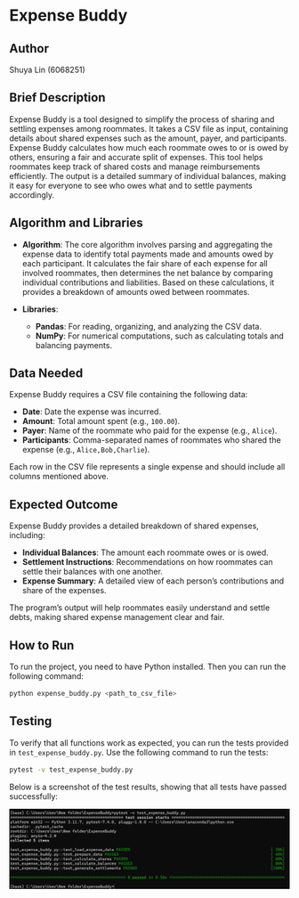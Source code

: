 # Expense Buddy

## Author

Shuya Lin (6068251)

## Brief Description

Expense Buddy is a tool designed to simplify the process of sharing and settling expenses among roommates. It takes a CSV file as input, containing details about shared expenses such as the amount, payer, and participants. Expense Buddy calculates how much each roommate owes to or is owed by others, ensuring a fair and accurate split of expenses. This tool helps roommates keep track of shared costs and manage reimbursements efficiently. The output is a detailed summary of individual balances, making it easy for everyone to see who owes what and to settle payments accordingly.

## Algorithm and Libraries

- **Algorithm**: The core algorithm involves parsing and aggregating the expense data to identify total payments made and amounts owed by each participant. It calculates the fair share of each expense for all involved roommates, then determines the net balance by comparing individual contributions and liabilities. Based on these calculations, it provides a breakdown of amounts owed between roommates.

- **Libraries**: 
  - **Pandas**: For reading, organizing, and analyzing the CSV data.
  - **NumPy**: For numerical computations, such as calculating totals and balancing payments.

## Data Needed

Expense Buddy requires a CSV file containing the following data:

- **Date**: Date the expense was incurred.
- **Amount**: Total amount spent (e.g., `100.00`).
- **Payer**: Name of the roommate who paid for the expense (e.g., `Alice`).
- **Participants**: Comma-separated names of roommates who shared the expense (e.g., `Alice,Bob,Charlie`).

Each row in the CSV file represents a single expense and should include all columns mentioned above.

## Expected Outcome

Expense Buddy provides a detailed breakdown of shared expenses, including:

- **Individual Balances**: The amount each roommate owes or is owed.
- **Settlement Instructions**: Recommendations on how roommates can settle their balances with one another.
- **Expense Summary**: A detailed view of each person’s contributions and share of the expenses.

The program’s output will help roommates easily understand and settle debts, making shared expense management clear and fair.

## How to Run

To run the project, you need to have Python installed. Then you can run the following command:

```bash
python expense_buddy.py <path_to_csv_file>
```
## Testing
To verify that all functions work as expected, you can run the tests provided in `test_expense_buddy.py`. Use the following command to run the tests:

```bash
pytest -v test_expense_buddy.py
```

Below is a screenshot of the test results, showing that all tests have passed successfully:

![Test Results](test_passed.png)





